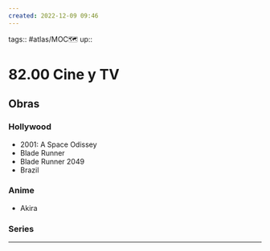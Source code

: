 ```yaml
---
created: 2022-12-09 09:46
---
```

tags:: #atlas/MOC🗺 
up::
# 82.00 Cine y TV
## Obras
### Hollywood
- 2001: A Space Odissey
- Blade Runner
- Blade Runner 2049
- Brazil
### Anime
- Akira
### Series

___
